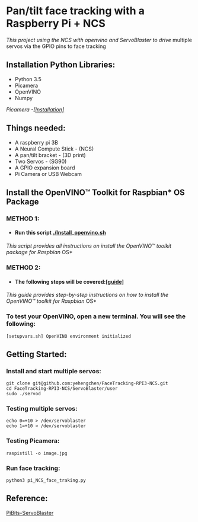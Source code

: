 # Pan/tilt face tracking with a Raspberry Pi + NCS
*This project using the NCS with openvino and ServoBlaster to drive*
multiple servos via the GPIO pins
to face tracking 
## Installation Python Libraries:
* Python 3.5
* Picamera
* OpenVINO
* Numpy

*Picamera -[[Installation]](https://picamera.readthedocs.io/en/release-1.13/install.html)*

## Things needed:
* A raspberry pi 3B
* A Neural Compute Stick - (NCS)
* A pan/tilt bracket - (3D print)
* Two Servos - (SG90)
* A GPIO expansion board
* Pi Camera or USB Webcam

## Install the OpenVINO™ Toolkit for Raspbian* OS Package
### METHOD 1:
* #### Run this script [./Install_openvino.sh](https://github.com/yehengchen/FaceTracking-RPI3-NCS/blob/master/Install_openvino.sh)
*This script provides all instructions on install the OpenVINO™ toolkit package for Raspbian* OS*
### METHOD 2:
* #### The following steps will be covered:[[guide]](https://github.com/yehengchen/NCS2-OpenVINO)
*This guide provides step-by-step instructions on how to install the OpenVINO™ toolkit for Raspbian* OS*

### To test your OpenVINO, open a new terminal. You will see the following:
        
    [setupvars.sh] OpenVINO environment initialized

## Getting Started:
### Install and start multiple servos:
    git clone git@github.com:yehengchen/FaceTracking-RPI3-NCS.git
    cd FaceTracking-RPI3-NCS/ServoBlaster/user
    sudo ./servod
    
### Testing multiple servos:
    echo 0=+10 > /dev/servoblaster
    echo 1=+10 > /dev/servoblaster

### Testing Picamera:
    raspistill -o image.jpg

### Run face tracking:
    python3 pi_NCS_face_traking.py

    
## Reference:
[PiBits-ServoBlaster](https://github.com/richardghirst/PiBits/tree/master/ServoBlaster)
